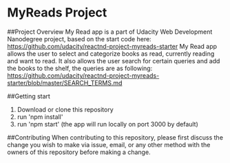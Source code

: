 # MyReads Project

##Project Overview
My Read app is a part of Udacity Web Development Nanodegree project, based on the start code here:
https://github.com/udacity/reactnd-project-myreads-starter
My Read app allows the user to select and categorize books as read, currently reading and want to read.
It also allows the user search for certain queries and add the books to the shelf, the queries are as following:
https://github.com/udacity/reactnd-project-myreads-starter/blob/master/SEARCH_TERMS.md

##Getting start
1. Download or clone this repository
2. run 'npm install'
3. run 'npm start' (the app will run locally on port 3000 by default)

##Contributing
When contributing to this repository, please first discuss the change you wish to make via issue, email, or any other method with the owners of this repository before making a change.
